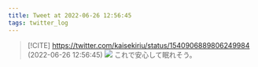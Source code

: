 ```yaml
---
title: Tweet at 2022-06-26 12:56:45
tags: twitter_log
---
```


> [!CITE] https://twitter.com/kaisekiriu/status/1540906889806249984 (2022-06-26 12:56:45)
> ![](https://twitter.com/kaisekiriu/status/1540906889806249984)
> これで安心して眠れそう。
